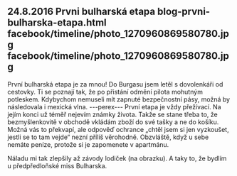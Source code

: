 24.8.2016
Prvni bulharská etapa
blog-prvni-bulharska-etapa.html
facebook/timeline/photo_1270960869580780.jpg
facebook/timeline/photo_1270960869580780.jpg
--------------

První bulharská etapa je za mnou! Do Burgasu jsem letěl s dovolenkáři od cestovky. Ti se poznají tak, že po přistání odmění pilota mohutným potleskem. Kdybychom nemuseli mít zapnuté bezpečnostní pásy, možná by následovala i mexická vlna.
---perex---
První etapa je vždy přežívací. Na jejím konci už téměř nejevím známky života. Takže se stane třeba to, že bezmyšlenkovitě v obchodě vkládám zboží do své tašky a ne do košíku. Možná vás to překvapí, ale odpověď ochrance „chtěl jsem si jen vyzkoušet, jestli se to tam vejde“ nezní příliš věrohodně. Obzvláště, když u sebe nemáte peníze, protože si je zapomenete v apartmánu.

Náladu mi tak zlepšily až závody lodiček (na obrazku). A taky to, že bydlím u předpředloňské miss Bulharska.